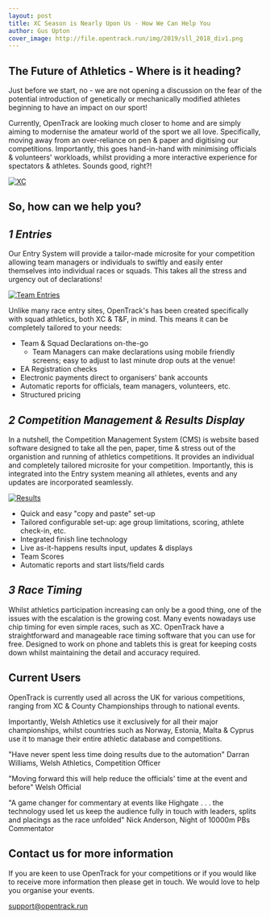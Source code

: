 ```yaml
---
layout: post
title: XC Season is Nearly Upon Us - How We Can Help You
author: Gus Upton
cover_image: http://file.opentrack.run/img/2019/sll_2018_div1.png
---
```



## The Future of Athletics - Where is it heading?

Just before we start, no - we are not opening a discussion on the fear of the potential introduction of genetically or mechanically modified athletes beginning to have an impact on our sport!

Currently, OpenTrack are looking much closer to home and are simply aiming to modernise the amateur world of the sport we all love. Specifically, moving away from an over-reliance on pen & paper and digitising our competitions. Importantly, this goes hand-in-hand with minimising officials & volunteers' workloads, whilst providing a more interactive experience for spectators & athletes. Sounds good, right?!


[![XC](http://file.opentrack.run/img/2019/sll_2018_div1.png)](http://file.opentrack.run/img/2019/sll_2018_div1.png)

## So, how can we help you?

## _1 Entries_

Our Entry System will provide a tailor-made microsite for your competition allowing team managers or individuals to swiftly and easily enter themselves into individual races or squads. This takes all the stress and urgency out of declarations!

[![Team Entries](http://file.opentrack.run/img/2019/athlete_selection2.png)](http://file.opentrack.run/img/2019/athlete_selection2.png)

Unlike many race entry sites, OpenTrack's has been created specifically with squad athletics, both XC & T&F, in mind. This means it can be completely tailored to your needs:

- Team & Squad Declarations on-the-go
	- Team Managers can make declarations using mobile friendly screens; easy to adjust to last minute drop outs at the venue!
- EA Registration checks
- Electronic payments direct to organisers' bank accounts
- Automatic reports for officials, team managers, volunteers, etc.
- Structured pricing

## _2 Competition Management & Results Display_

In a nutshell, the Competition Management System (CMS) is website based software designed to take all the pen, paper, time & stress out of the organistion and running of athletics competitions. It provides an individual and completely tailored microsite for your competition. Importantly, this is integrated into the Entry system meaning all athletes, events and any updates are incorporated seamlessly. 

[![Results](http://file.opentrack.run/img/2019/not_results3.jpg)](http://file.opentrack.run/img/2019/not_results3.jpg)

- Quick and easy "copy and paste" set-up
- Tailored configurable set-up: age group limitations, scoring, athlete check-in, etc.
- Integrated finish line technology
- Live as-it-happens results input, updates & displays
- Team Scores
- Automatic reports and start lists/field cards

## _3 Race Timing_

Whilst athletics participation increasing can only be a good thing, one of the issues with the escalation is the growing cost. Many events nowadays use chip timing for even simple races, such as XC. OpenTrack have a straightforward and manageable race timing software that you can use for free. Designed to work on phone and tablets this is great for keeping costs down whilst maintaining the detail and accuracy required. 

## Current Users

OpenTrack is currently used all across the UK for various competitions, ranging from XC & County Championships through to national events. 

Importantly, Welsh Athletics use it exclusively for all their major championships, whilst countries such as Norway, Estonia, Malta & Cyprus use it to manage their entire athletic database and competitions. 

"Have never spent less time doing results due to the automation"
	Darran Williams, Welsh Athletics, Competition Officer

"Moving forward this will help reduce the officials' time at the event and before"
	Welsh Official

"A game changer for commentary at events like Highgate . . . the technology used let us keep the audience fully in touch with leaders, splits and placings as the race unfolded"
	Nick Anderson, Night of 10000m PBs Commentator

## Contact us for more information

If you are keen to use OpenTrack for your competitions or if you would like to receive more information then please get in touch. We  would love to help you organise your events.

support@opentrack.run